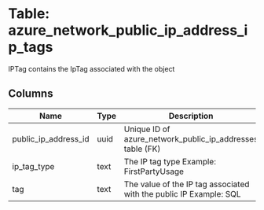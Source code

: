 
# Table: azure_network_public_ip_address_ip_tags
IPTag contains the IpTag associated with the object
## Columns
| Name        | Type           | Description  |
| ------------- | ------------- | -----  |
|public_ip_address_id|uuid|Unique ID of azure_network_public_ip_addresses table (FK)|
|ip_tag_type|text|The IP tag type Example: FirstPartyUsage|
|tag|text|The value of the IP tag associated with the public IP Example: SQL|
